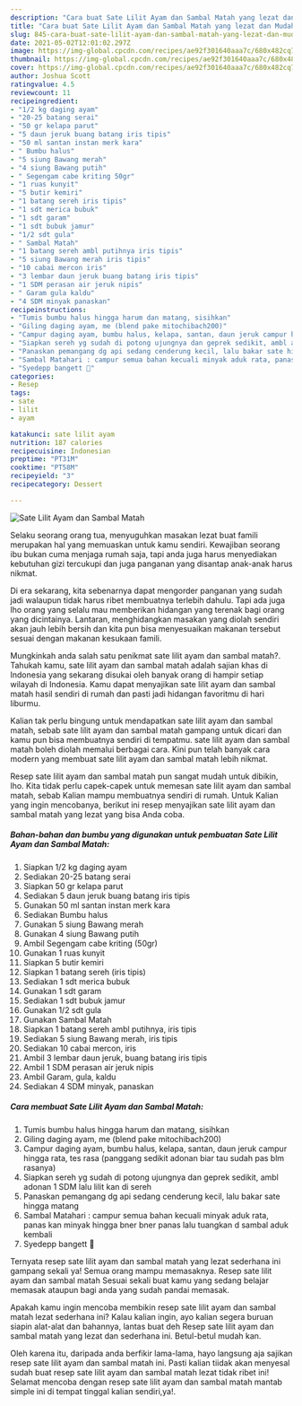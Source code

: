```yaml
---
description: "Cara buat Sate Lilit Ayam dan Sambal Matah yang lezat dan Mudah Dibuat"
title: "Cara buat Sate Lilit Ayam dan Sambal Matah yang lezat dan Mudah Dibuat"
slug: 845-cara-buat-sate-lilit-ayam-dan-sambal-matah-yang-lezat-dan-mudah-dibuat
date: 2021-05-02T12:01:02.297Z
image: https://img-global.cpcdn.com/recipes/ae92f301640aaa7c/680x482cq70/sate-lilit-ayam-dan-sambal-matah-foto-resep-utama.jpg
thumbnail: https://img-global.cpcdn.com/recipes/ae92f301640aaa7c/680x482cq70/sate-lilit-ayam-dan-sambal-matah-foto-resep-utama.jpg
cover: https://img-global.cpcdn.com/recipes/ae92f301640aaa7c/680x482cq70/sate-lilit-ayam-dan-sambal-matah-foto-resep-utama.jpg
author: Joshua Scott
ratingvalue: 4.5
reviewcount: 11
recipeingredient:
- "1/2 kg daging ayam"
- "20-25 batang serai"
- "50 gr kelapa parut"
- "5 daun jeruk buang batang iris tipis"
- "50 ml santan instan merk kara"
- " Bumbu halus"
- "5 siung Bawang merah"
- "4 siung Bawang putih"
- " Segengam cabe kriting 50gr"
- "1 ruas kunyit"
- "5 butir kemiri"
- "1 batang sereh iris tipis"
- "1 sdt merica bubuk"
- "1 sdt garam"
- "1 sdt bubuk jamur"
- "1/2 sdt gula"
- " Sambal Matah"
- "1 batang sereh ambl putihnya iris tipis"
- "5 siung Bawang merah iris tipis"
- "10 cabai mercon iris"
- "3 lembar daun jeruk buang batang iris tipis"
- "1 SDM perasan air jeruk nipis"
- " Garam gula kaldu"
- "4 SDM minyak panaskan"
recipeinstructions:
- "Tumis bumbu halus hingga harum dan matang, sisihkan"
- "Giling daging ayam, me (blend pake mitochibach200)"
- "Campur daging ayam, bumbu halus, kelapa, santan, daun jeruk campur hingga rata, tes rasa (panggang sedikit adonan biar tau sudah pas blm rasanya)"
- "Siapkan sereh yg sudah di potong ujungnya dan geprek sedikit, ambl adonan 1 SDM lalu lilit kan di sereh"
- "Panaskan pemangang dg api sedang cenderung kecil, lalu bakar sate hingga matang"
- "Sambal Matahari : campur semua bahan kecuali minyak aduk rata, panas kan minyak hingga bner bner panas lalu tuangkan d sambal aduk kembali"
- "Syedepp bangett 🤤"
categories:
- Resep
tags:
- sate
- lilit
- ayam

katakunci: sate lilit ayam 
nutrition: 187 calories
recipecuisine: Indonesian
preptime: "PT31M"
cooktime: "PT58M"
recipeyield: "3"
recipecategory: Dessert

---
```



![Sate Lilit Ayam dan Sambal Matah](https://img-global.cpcdn.com/recipes/ae92f301640aaa7c/680x482cq70/sate-lilit-ayam-dan-sambal-matah-foto-resep-utama.jpg)

Selaku seorang orang tua, menyuguhkan masakan lezat buat famili merupakan hal yang memuaskan untuk kamu sendiri. Kewajiban seorang ibu bukan cuma menjaga rumah saja, tapi anda juga harus menyediakan kebutuhan gizi tercukupi dan juga panganan yang disantap anak-anak harus nikmat.

Di era  sekarang, kita sebenarnya dapat mengorder panganan yang sudah jadi walaupun tidak harus ribet membuatnya terlebih dahulu. Tapi ada juga lho orang yang selalu mau memberikan hidangan yang terenak bagi orang yang dicintainya. Lantaran, menghidangkan masakan yang diolah sendiri akan jauh lebih bersih dan kita pun bisa menyesuaikan makanan tersebut sesuai dengan makanan kesukaan famili. 



Mungkinkah anda salah satu penikmat sate lilit ayam dan sambal matah?. Tahukah kamu, sate lilit ayam dan sambal matah adalah sajian khas di Indonesia yang sekarang disukai oleh banyak orang di hampir setiap wilayah di Indonesia. Kamu dapat menyajikan sate lilit ayam dan sambal matah hasil sendiri di rumah dan pasti jadi hidangan favoritmu di hari liburmu.

Kalian tak perlu bingung untuk mendapatkan sate lilit ayam dan sambal matah, sebab sate lilit ayam dan sambal matah gampang untuk dicari dan kamu pun bisa membuatnya sendiri di tempatmu. sate lilit ayam dan sambal matah boleh diolah memalui berbagai cara. Kini pun telah banyak cara modern yang membuat sate lilit ayam dan sambal matah lebih nikmat.

Resep sate lilit ayam dan sambal matah pun sangat mudah untuk dibikin, lho. Kita tidak perlu capek-capek untuk memesan sate lilit ayam dan sambal matah, sebab Kalian mampu membuatnya sendiri di rumah. Untuk Kalian yang ingin mencobanya, berikut ini resep menyajikan sate lilit ayam dan sambal matah yang lezat yang bisa Anda coba.

<!--inarticleads1-->

##### Bahan-bahan dan bumbu yang digunakan untuk pembuatan Sate Lilit Ayam dan Sambal Matah:

1. Siapkan 1/2 kg daging ayam
1. Sediakan 20-25 batang serai
1. Siapkan 50 gr kelapa parut
1. Sediakan 5 daun jeruk buang batang iris tipis
1. Gunakan 50 ml santan instan merk kara
1. Sediakan  Bumbu halus
1. Gunakan 5 siung Bawang merah
1. Gunakan 4 siung Bawang putih
1. Ambil  Segengam cabe kriting (50gr)
1. Gunakan 1 ruas kunyit
1. Siapkan 5 butir kemiri
1. Siapkan 1 batang sereh (iris tipis)
1. Sediakan 1 sdt merica bubuk
1. Gunakan 1 sdt garam
1. Sediakan 1 sdt bubuk jamur
1. Gunakan 1/2 sdt gula
1. Gunakan  Sambal Matah
1. Siapkan 1 batang sereh ambl putihnya, iris tipis
1. Sediakan 5 siung Bawang merah, iris tipis
1. Sediakan 10 cabai mercon, iris
1. Ambil 3 lembar daun jeruk, buang batang iris tipis
1. Ambil 1 SDM perasan air jeruk nipis
1. Ambil  Garam, gula, kaldu
1. Sediakan 4 SDM minyak, panaskan




<!--inarticleads2-->

##### Cara membuat Sate Lilit Ayam dan Sambal Matah:

1. Tumis bumbu halus hingga harum dan matang, sisihkan
1. Giling daging ayam, me (blend pake mitochibach200)
1. Campur daging ayam, bumbu halus, kelapa, santan, daun jeruk campur hingga rata, tes rasa (panggang sedikit adonan biar tau sudah pas blm rasanya)
1. Siapkan sereh yg sudah di potong ujungnya dan geprek sedikit, ambl adonan 1 SDM lalu lilit kan di sereh
1. Panaskan pemangang dg api sedang cenderung kecil, lalu bakar sate hingga matang
1. Sambal Matahari : campur semua bahan kecuali minyak aduk rata, panas kan minyak hingga bner bner panas lalu tuangkan d sambal aduk kembali
1. Syedepp bangett 🤤




Ternyata resep sate lilit ayam dan sambal matah yang lezat sederhana ini gampang sekali ya! Semua orang mampu memasaknya. Resep sate lilit ayam dan sambal matah Sesuai sekali buat kamu yang sedang belajar memasak ataupun bagi anda yang sudah pandai memasak.

Apakah kamu ingin mencoba membikin resep sate lilit ayam dan sambal matah lezat sederhana ini? Kalau kalian ingin, ayo kalian segera buruan siapin alat-alat dan bahannya, lantas buat deh Resep sate lilit ayam dan sambal matah yang lezat dan sederhana ini. Betul-betul mudah kan. 

Oleh karena itu, daripada anda berfikir lama-lama, hayo langsung aja sajikan resep sate lilit ayam dan sambal matah ini. Pasti kalian tiidak akan menyesal sudah buat resep sate lilit ayam dan sambal matah lezat tidak ribet ini! Selamat mencoba dengan resep sate lilit ayam dan sambal matah mantab simple ini di tempat tinggal kalian sendiri,ya!.


